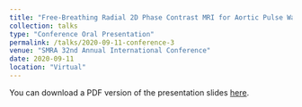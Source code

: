 ```yaml
---
title: "Free-Breathing Radial 2D Phase Contrast MRI for Aortic Pulse Wave Velocity Measurements in Healthy Older Adults"
collection: talks
type: "Conference Oral Presentation"
permalink: /talks/2020-09-11-conference-3
venue: "SMRA 32nd Annual International Conference"
date: 2020-09-11
location: "Virtual"
---
```


You can download a PDF version of the presentation slides [here](/files/pwv_smra2020.pdf).